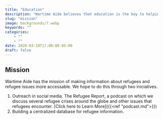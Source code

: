 ```yaml
---
title: "Education"
description: "Wartime Aide believes that education is the key to helping refugees."
slug: "mission"
image: backgrounds/7.webp
keywords: ""
categories: 
    - ""
    - ""
date: 2020-03-18T17:00:00-05:00
draft: false
---
```


## Mission
Wartime Aide has the mission of making information about refugees and refugee issues more accessable. We hope to do this through two iniciatives.

1. Outreach in social media. The Refugee Report, a podcast on which we discuss several refugee crises around the globe and other issues that refugees encounter. [Click here to Learn More]({{<ref "podcast.md">}})
2. Building a centralized database for refugee information.

